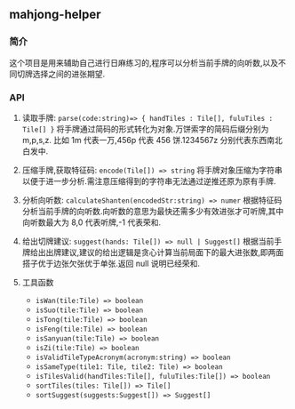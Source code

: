 ## mahjong-helper

### 简介

这个项目是用来辅助自己进行日麻练习的,程序可以分析当前手牌的向听数,以及不同切牌选择之间的进张期望.

### API

1. 读取手牌: `parse(code:string)=> { handTiles : Tile[], fuluTiles : Tile[] }`
   将手牌通过简码的形式转化为对象.万饼索字的简码后缀分别为 m,p,s,z. 比如 1m 代表一万,456p 代表 456 饼.1234567z 分别代表东西南北白发中.

2. 压缩手牌,获取特征码: `encode(Tile[]) => string`
   将手牌对象压缩为字符串以便于进一步分析.需注意压缩得到的字符串无法通过逆推还原为原有手牌.

3. 分析向听数: `calculateShanten(encodedStr:string) => numer`
   根据特征码分析当前手牌的向听数.向听数的意思为最快还需多少有效进张才可听牌,其中向听数最大为 8,0 代表听牌,-1 代表荣和.

4. 给出切牌建议: `suggest(hands: Tile[]) => null | Suggest[]`
   根据当前手牌给出出牌建议,建议的给出逻辑是贪心计算当前局面下的最大进张数,即两面搭子优于边张欠张优于单张.返回 null 说明已经荣和.

5. 工具函数
   - `isWan(tile:Tile) => boolean`
   - `isSuo(tile:Tile) => boolean`
   - `isTong(tile:Tile) => boolean`
   - `isFeng(tile:Tile) => boolean`
   - `isSanyuan(tile:Tile) => boolean`
   - `isZi(tile:Tile) => boolean`
   - `isValidTileTypeAcronym(acronym:string) => boolean`
   - `isSameType(tile1: Tile, tile2: Tile) => boolean`
   - `isTilesValid(handTiles:Tile[], fuluTiles:Tile[]) => boolean`
   - `sortTiles(tiles: Tile[]) => Tile[]`
   - `sortSuggest(suggests:Suggest[]) => Suggest[]`
